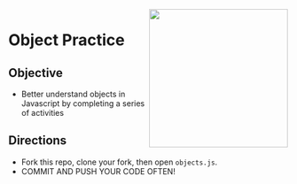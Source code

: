 <img src="https://devmounta.in/img/logowhiteblue.png" width="250" align="right">

# Object Practice

## Objective

* Better understand objects in Javascript by completing a series of activities

## Directions

* Fork this repo, clone your fork, then open `objects.js`.
* COMMIT AND PUSH YOUR CODE OFTEN!
